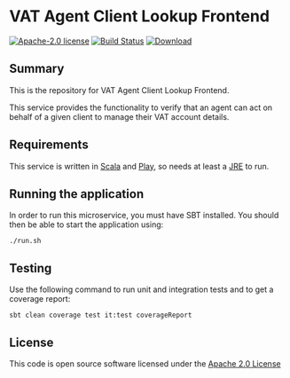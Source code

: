 # VAT Agent Client Lookup Frontend

[![Apache-2.0 license](http://img.shields.io/badge/license-Apache-brightgreen.svg)](http://www.apache.org/licenses/LICENSE-2.0.html)
[![Build Status](https://travis-ci.org/hmrc/vat-agent-client-lookup-frontend.svg)](https://travis-ci.org/hmrc/vat-agent-client-lookup-frontend)
[![Download](https://api.bintray.com/packages/hmrc/releases/vat-agent-client-lookup-frontend/images/download.svg)](https://bintray.com/hmrc/releases/vat-agent-client-lookup-frontend/_latestVersion)

## Summary

This is the repository for VAT Agent Client Lookup Frontend.

This service provides the functionality to verify that an agent can act on behalf of a given client to manage their VAT account details.

## Requirements

This service is written in [Scala](http://www.scala-lang.org/) and [Play](http://playframework.com/), so needs at least a [JRE](https://www.java.com/en/download/) to run.

## Running the application

In order to run this microservice, you must have SBT installed. You should then be able to start the application using:

`./run.sh`

## Testing

Use the following command to run unit and integration tests and to get a coverage report:

`sbt clean coverage test it:test coverageReport`

## License

This code is open source software licensed under the [Apache 2.0 License]("http://www.apache.org/licenses/LICENSE-2.0.html")


